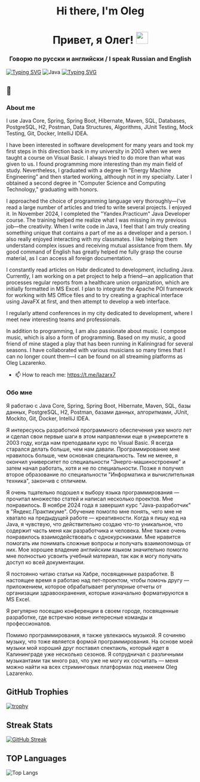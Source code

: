 <h1 align="center">Hi there, I'm Oleg</a> 
<h1 align="center">Привет, я Олег!</a> 
<img src="https://github.com/blackcater/blackcater/raw/main/images/Hi.gif" height="32"/></h1>
<h3 align="center">Говорю по русски и английски / I speak Russian and English</h3>

[![Typing SVG](https://readme-typing-svg.herokuapp.com?font=Fira+Code&pause=1000&color=2336BCF7&center=true&vCenter=true&random=true&width=435&lines=Java+developer)](https://git.io/typing-svg) ![Java](https://img.shields.io/badge/java-%23ED8B00.svg?style=for-the-badge&logo=openjdk&logoColor=white) [![Typing SVG](https://readme-typing-svg.herokuapp.com?font=Fira+Code&pause=1000&color=F70000&center=true&vCenter=true&random=true&width=435&lines=Java+разработчик)](https://git.io/typing-svg)
## 👋

### About me
I use Java Core, Spring, Spring Boot, Hibernate, Maven, SQL, Databases, PostgreSQL, H2, Postman, Data Structures, Algorithms, JUnit Testing, Mock Testing, Git, Docker, IntelliJ IDEA.

I have been interested in software development for many years and took my first steps in this direction back in my university in 2003 when we were taught a course on Visual Basic. I always tried to do more than what was given to us. I found programming more interesting than my main field of study. Nevertheless, I graduated with a degree in "Energy Machine Engineering" and then started working, although not in my specialty.
Later I obtained a second degree in "Computer Science and Computing Technology," graduating with honors.

I approached the choice of programming language very thoroughly—I've read a large number of articles and tried to write several projects. I enjoyed it. In November 2024, I completed the "Yandex.Practicum" Java Developer course. The training helped me realize what I was missing in my previous job—the creativity. When I write code in Java, I feel that I am truly creating something unique that contains a part of me as a developer and a person. I also really enjoyed interacting with my classmates. I like helping them understand complex issues and receiving mutual assistance from them. My good command of English has greatly helped me fully grasp the course material, as I can access all foreign documentation.

I constantly read articles on Habr dedicated to development, including Java. Currently, I am working on a pet project to help a friend—an application that processes regular reports from a healthcare union organization, which are initially formatted in MS Excel. I plan to integrate the Apache POI framework for working with MS Office files and to try creating a graphical interface using JavaFX at first, and then attempt to develop a web interface.

I regularly attend conferences in my city dedicated to development, where I meet new interesting teams and professionals.

In addition to programming, I am also passionate about music. I compose music, which is also a form of programming. Based on my music, a good friend of mine staged a play that has been running in Kaliningrad for several seasons. I have collaborated with various musicians so many times that I can no longer count them—I can be found on all streaming platforms as Oleg Lazarenko.

- 📫 How to reach me: https://t.me/lazarx7

### Обо мне
Я работаю с Java Core, Spring, Spring Boot, Hibernate, Maven, SQL, базы данных, PostgreSQL, H2, Postman, базами данных, алгоритмами, JUnit, Mockito, Git, Docker, IntelliJ IDEA.

Я интересуюсь разработкой программного обеспечения уже много лет и сделал свои первые шаги в этом направлении еще в университете в 2003 году, когда нам преподавали курс по Visual Basic. Я всегда старался делать больше, чем нам давали. Программирование мне нравилось больше, чем основная специальность. Тем не менее, я окончил университет по специальности "Энерго-машиностроение" и затем начал работать, хотя и не по специальности. Позже я получил второе образование по специальности "Информатика и вычислительная техника", закончив с отличием.

Я очень тщательно подошел к выбору языка программирования — прочитал множество статей и написал несколько проектов. Мне понравилось. В ноябре 2024 года я завершил курс "Java-разработчик" в "Яндекс.Практикуме". Обучение помогло мне понять, чего мне не хватало на предыдущей работе — креативности. Когда я пишу код на Java, я чувствую, что действительно создаю что-то уникальное, что содержит часть меня как разработчика и человека. Мне также очень понравилось взаимодействовать с однокурсниками. Мне нравится помогать им понимать сложные вопросы и получать взаимопомощь от них. Мое хорошее владение английским языком значительно помогло мне полностью усвоить учебный материал, так как я могу получать доступ ко всей  документации.

Я постоянно читаю статьи на Хабре, посвященные разработке. В настоящее время я работаю над пет-проектом, чтобы помочь другу — приложением, которое обрабатывает регулярные отчеты от организации здравоохранения, которые изначально форматируются в MS Excel.

Я регулярно посещаю конференции в своем городе, посвященные разработке, где встречаю новые интересные команды и профессионалов.

Помимо программирования, я также увлекаюсь музыкой. Я сочиняю музыку, что тоже является формой программирования. На основе моей музыки мой хороший друг поставил спектакль, который идет в Калининграде уже несколько сезонов. Я сотрудничал с различными музыкантами так много раз, что уже не могу их сосчитать — меня можно найти на всех стриминговых платформах под именем Oleg Lazarenko.

## GitHub Trophies
[![trophy](https://github-profile-trophy.vercel.app/?username=lazarx77)](https://github.comlazarx77/github-profile-trophy)

## Streak Stats
[![GitHub Streak](http://github-readme-streak-stats.herokuapp.com?user=lazarx77)](https://git.io/streak-stats)

## TOP Languages
![Top Langs](https://github-readme-stats.vercel.app/api/top-langs/?username=lazarx77&layout=compact)


<!--
**lazarx77/lazarx77** is a ✨ _special_ ✨ repository because its `README.md` (this file) appears on your GitHub profile.

Here are some ideas to get you started:

- 🔭 I’m currently working on ...
- 🌱 I’m currently learning ...
- 👯 I’m looking to collaborate on ...
- 🤔 I’m looking for help with ...
- 💬 Ask me about ...
- 📫 How to reach me: ...
- 😄 Pronouns: ...
- ⚡ Fun fact: ...
-->
